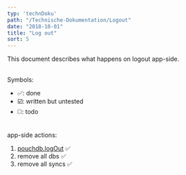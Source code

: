 ```yaml
---
typ: 'technDoku'
path: "/Technische-Dokumentation/Logout"
date: "2018-10-01"
title: "Log out"
sort: 5
---
```


This document describes what happens on logout app-side.<br/><br/>  

Symbols:
* :white_check_mark:: done
* :ballot_box_with_check:: written but untested
* :white_medium_square:: todo<br/><br/>

app-side actions:
1. [pouchdb.logOut](https://github.com/pouchdb-community/pouchdb-authentication/blob/master/docs/api.md#dblogoutcallback) :white_check_mark:
2. remove all dbs :white_check_mark:
3. remove all syncs :white_check_mark:


